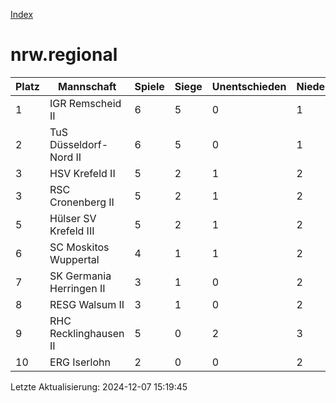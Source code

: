 [Index](./README.md)

# nrw.regional

| Platz |  Mannschaft |  Spiele |  Siege |  Unentschieden |  Niederlagen |  Tore |  Differenz |  Punkte | 
| --- |  --- |  --- |  --- |  --- |  --- |  --- |  --- |  --- |  
|  1 |   IGR Remscheid II |   6 |   5 |   0 |   1 |   47:24 |   23 |   15 |  
|  2 |   TuS Düsseldorf-Nord II |   6 |   5 |   0 |   1 |   38:21 |   17 |   15 |  
|  3 |   HSV Krefeld II |   5 |   2 |   1 |   2 |   24:19 |   5 |   7 |  
|  3 |   RSC Cronenberg II |   5 |   2 |   1 |   2 |   25:20 |   5 |   7 |  
|  5 |   Hülser SV Krefeld III |   5 |   2 |   1 |   2 |   20:34 |   -14 |   7 |  
|  6 |   SC Moskitos Wuppertal |   4 |   1 |   1 |   2 |   18:21 |   -3 |   4 |  
|  7 |   SK Germania Herringen II |   3 |   1 |   0 |   2 |   14:18 |   -4 |   3 |  
|  8 |   RESG Walsum II |   3 |   1 |   0 |   2 |   14:25 |   -11 |   3 |  
|  9 |   RHC Recklinghausen II |   5 |   0 |   2 |   3 |   15:26 |   -11 |   2 |  
|  10 |   ERG Iserlohn |   2 |   0 |   0 |   2 |   7:14 |   -7 |   0 |  


Letzte Aktualisierung: 2024-12-07 15:19:45
